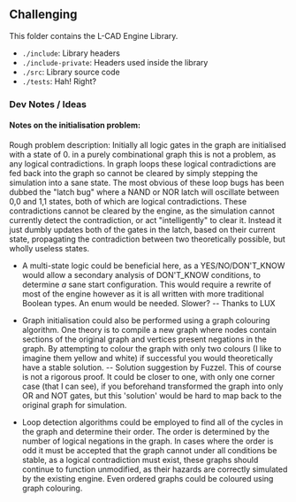 Challenging
-------------
This folder contains the L-CAD Engine Library.

 - `./include`: Library headers
 - `./include-private`: Headers used inside the library
 - `./src`: Library source code
 - `./tests`: Hah! Right?

### Dev Notes / Ideas
#### Notes on the initialisation problem: 
Rough problem description:
Initially all logic gates in the graph are initialised with a state of 0. in a purely combinational graph this is not a problem, as any logical contradictions. In graph loops these logical contradictions are fed back into the graph so cannot be cleared by simply stepping the simulation into a sane state. The most obvious of these loop bugs has been dubbed the "latch bug" where a NAND or NOR latch will oscillate between 0,0 and 1,1 states, both of which are logical contradictions. These contradictions cannot be cleared by the engine, as the simulation cannot currently detect the contradiction, or act "intelligently" to clear it. Instead it just dumbly updates both of the gates in the latch, based on their current state, propagating the contradiction between two theoretically possible, but wholly useless states.

 - A multi-state logic could be beneficial here, as a YES/NO/DON'T_KNOW would allow a secondary analysis of DON'T_KNOW conditions, to determine _a_ sane start configuration. This would require a rewrite of most of the engine however as it is all written with more traditional Boolean types. An enum would be needed. Slower? -- Thanks to LUX
 
 - Graph initialisation could also be performed using a graph colouring algorithm. One theory is to compile a new graph where nodes contain sections of the original graph and vertices present negations in the graph. By attempting to colour the graph with only two colours (I like to imagine them yellow and white) if successful you would theoretically have a stable solution. -- Solution suggestion by Fuzzel. This of course is not a rigorous proof. It could be closer to one, with only one corner case (that I can see), if you beforehand transformed the graph into only OR and NOT gates, but this 'solution' would be hard to map back to the original graph for simulation.

 - Loop detection algorithms could be employed to find all of the cycles in the graph and determine their order. The order is determined by the number of logical negations in the graph. In cases where the order is odd it must be accepted that the graph cannot under all conditions be stable, as a logical contradiction must exist, these graphs should continue to function unmodified, as their hazards are correctly simulated by the existing engine. Even ordered graphs could be coloured using graph colouring. 

